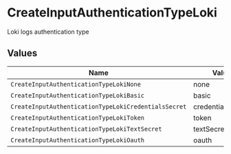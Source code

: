 # CreateInputAuthenticationTypeLoki

Loki logs authentication type


## Values

| Name                                                 | Value                                                |
| ---------------------------------------------------- | ---------------------------------------------------- |
| `CreateInputAuthenticationTypeLokiNone`              | none                                                 |
| `CreateInputAuthenticationTypeLokiBasic`             | basic                                                |
| `CreateInputAuthenticationTypeLokiCredentialsSecret` | credentialsSecret                                    |
| `CreateInputAuthenticationTypeLokiToken`             | token                                                |
| `CreateInputAuthenticationTypeLokiTextSecret`        | textSecret                                           |
| `CreateInputAuthenticationTypeLokiOauth`             | oauth                                                |